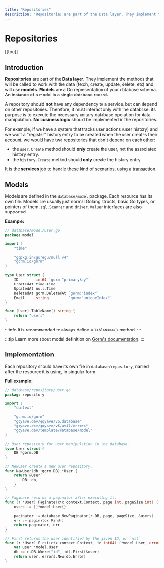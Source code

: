 ```yaml
---
title: "Repositories"
description: "Repositories are part of the Data layer. They implement the methods that will be called to work with the data (fetch, create, update, delete, etc)"
---
```


# Repositories

[[toc]]

## Introduction

**Repositories** are part of the  **Data layer**. They implement the methods that will be called to work with the data (fetch, create, update, delete, etc) and will use **models**. **Models** are a Go representation of your database schema. An instance of a model is a single database record.

A repository should **not** have any dependency to a service, but can depend on other repositories. Therefore, it must interact only with the database: its purpose is to execute the necessary unitary database operation for data manipulation. **No business logic** should be implemented in the repositories.

For example, if we have a system that tracks user actions (user history) and we want a "register" history entry to be created when the user creates their account, we would have two repositories that don't depend on each other:
- the `user.Create` method should **only** create the user, not the associated history entry.
- the `history.Create` method should **only** create the history entry.

It is the **services** job to handle these kind of scenarios, using a [transaction](/advanced/transactions.html).

## Models

Models are defined in the `database/model` package. Each resource has its own file. Models are usually just normal Golang structs, basic Go types, or pointers of them. `sql.Scanner` and `driver.Valuer` interfaces are also supported.

**Example:**
```go
// database/model/user.go
package model

import (
	"time"

	"gopkg.in/guregu/null.v4"
	"gorm.io/gorm"
)

type User struct {
	ID        int64 `gorm:"primarykey"`
	CreatedAt time.Time
	UpdatedAt null.Time
	DeletedAt gorm.DeletedAt `gorm:"index"`
	Email     string         `gorm:"uniqueIndex"`
}

func (User) TableName() string {
	return "users"
}
```
:::info
It is recommended to always define a `TableName()` method.
:::

:::tip
Learn more about model definition on [Gorm's documentation](https://gorm.io/docs/models.html).
:::

## Implementation

Each repository should have its own file in `database/repository`, named after the resource it is using, in singular form.

**Full example:**
```go
// database/repository/user.go
package repository

import (
	"context"

	"gorm.io/gorm"
	"goyave.dev/goyave/v5/database"
	"goyave.dev/goyave/v5/util/errors"
	"goyave.dev/template/database/model"
)

// User repository for user manipulation in the database.
type User struct {
	DB *gorm.DB
}

// NewUser create a new user repository.
func NewUser(db *gorm.DB) *User {
	return &User{
		DB: db,
	}
}

// Paginate returns a paginator after executing it.
func (r *User) Paginate(ctx context.Context, page int, pageSize int) (*database.Paginator[*model.User], error) {
	users := []*model.User{}

	paginator := database.NewPaginator(r.DB, page, pageSize, &users)
	err := paginator.Find()
	return paginator, err
}

// First returns the user identified by the given ID, or `nil`
func (r *User) First(ctx context.Context, id int64) (*model.User, error) {
	var user *model.User
	db := r.DB.Where("id", id).First(&user)
	return user, errors.New(db.Error)
}

```
